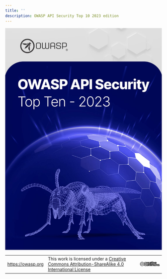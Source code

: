 ```yaml
---
title: ''
description: OWASP API Security Top 10 2023 edition
---
```


![OWASP LOGO](images/cover.jpg)

| | | |
| - | - | - |
| https://owasp.org | This work is licensed under a [Creative Commons Attribution-ShareAlike 4.0 International License][1] | ![Creative Commons License Logo](images/front-cc.png) |

[1]: http://creativecommons.org/licenses/by-sa/4.0/


